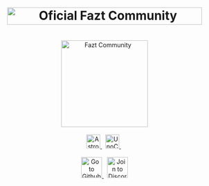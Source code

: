 <h1 align="center">
  <a href="https://faztcommunity.club/" title="Oficial Fazt Community Web">
    <img alt="Oficial Fazt Community" width="450px" height="40px" src="https://eriandev.github.io/api/fazt-community/OFFICIAL_FAZT_COMMUNITY_WEB.svg" />
  </a>
</h1>

<br />

<div align="center">
  <a href="https://discord.faztcommunity.club/" title="Fazt Community Discord">
    <img alt="Fazt Community" height="200px" src="https://eriandev.github.io/api/fazt-community/faztcommunity.svg" />
  </a>
</div>

<br />

<div align="center">
  <a href="https://astro.build/" title="Astro">
    <img alt="Astro version badge" height="32px" src="https://eriandev.github.io/api/fazt-community/astro_version.svg" />
  </a>
  &nbsp;
  <a href="https://unocss.dev/" title="UnoCSS">
    <img alt="UnoCSS version badge" height="32px" src="https://eriandev.github.io/api/fazt-community/unocss_version.svg" />
  </a>
  &nbsp;
</div>

<br />

<div align="center">
  <a href="https://github.com/faztcommunity" title="Github">
    <img alt="Go to Github" height="48px" src="https://eriandev.github.io/api/fazt-community/github_badge.svg" />
  </a>
  &nbsp;
  <a href="https://discord.com/invite/JpnY3YqzCN" title="Discord">
    <img alt="Join to Discord" height="48px" src="https://eriandev.github.io/api/fazt-community/discord_badge.svg" />
  </a>
</div>
